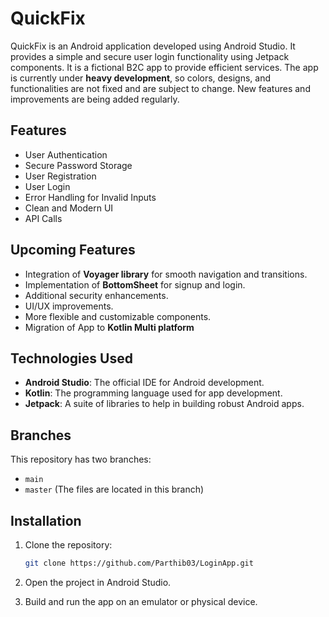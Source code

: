 # QuickFix

QuickFix is an Android application developed using Android Studio. It provides a simple and secure user login functionality using Jetpack components. It is a fictional B2C app to provide efficient services. The app is currently under **heavy development**, so colors, designs, and functionalities are not fixed and are subject to change. New features and improvements are being added regularly.

## Features

- User Authentication
- Secure Password Storage
- User Registration
- User Login
- Error Handling for Invalid Inputs
- Clean and Modern UI
- API Calls

## Upcoming Features

- Integration of **Voyager library** for smooth navigation and transitions.
- Implementation of **BottomSheet** for signup and login.
- Additional security enhancements.
- UI/UX improvements.
- More flexible and customizable components.
- Migration of App to **Kotlin Multi platform**

## Technologies Used

- **Android Studio**: The official IDE for Android development.
- **Kotlin**: The programming language used for app development.
- **Jetpack**: A suite of libraries to help in building robust Android apps.

## Branches

This repository has two branches:
- `main`
- `master` (The files are located in this branch)

## Installation

1. Clone the repository:

   ```bash
   git clone https://github.com/Parthib03/LoginApp.git
   ```

2. Open the project in Android Studio.

3. Build and run the app on an emulator or physical device.
